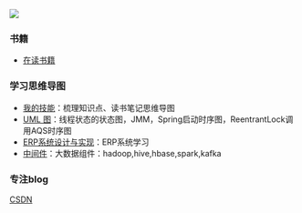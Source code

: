 ![](https://komarev.com/ghpvc/?username=jast90&color=red)

### 书籍
- [在读书籍](https://github.com/jast90/awesome-learning/issues/60)

### 学习思维导图
- [我的技能](https://www.processon.com/view/5fc8c5a25653bb7d2b286cb2#map)：梳理知识点、读书笔记思维导图
- [UML 图](https://www.processon.com/view/5d9ec71de4b09df55007e83f)：线程状态的状态图，JMM，Spring启动时序图，ReentrantLock调用AQS时序图
- [ERP系统设计与实现](https://www.processon.com/view/60223c077d9c0816c3e72fae#map)：ERP系统学习
- [中间件](https://www.processon.com/view/5cf7290de4b06e3f4facc563#map)：大数据组件：hadoop,hive,hbase,spark,kafka

<!--
**jast90/jast90** is a ✨ _special_ ✨ repository because its `README.md` (this file) appears on your GitHub profile.

Here are some ideas to get you started:

- 🔭 I’m currently working on ...
- 🌱 I’m currently learning ...
- 👯 I’m looking to collaborate on ...
- 🤔 I’m looking for help with ...
- 💬 Ask me about ...
- 📫 How to reach me: ...
- 😄 Pronouns: ...
- ⚡ Fun fact: ...
-->

### 专注blog
 [CSDN](https://blog.csdn.net/jastzhang)
